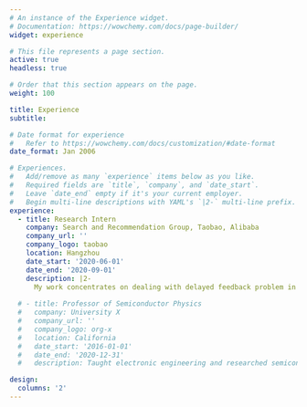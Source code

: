 ```yaml
---
# An instance of the Experience widget.
# Documentation: https://wowchemy.com/docs/page-builder/
widget: experience

# This file represents a page section.
active: true
headless: true

# Order that this section appears on the page.
weight: 100

title: Experience
subtitle:

# Date format for experience
#   Refer to https://wowchemy.com/docs/customization/#date-format
date_format: Jan 2006

# Experiences.
#   Add/remove as many `experience` items below as you like.
#   Required fields are `title`, `company`, and `date_start`.
#   Leave `date_end` empty if it's your current employer.
#   Begin multi-line descriptions with YAML's `|2-` multi-line prefix.
experience:
  - title: Research Intern
    company: Search and Recommendation Group, Taobao, Alibaba
    company_url: ''
    company_logo: taobao
    location: Hangzhou
    date_start: '2020-06-01'
    date_end: '2020-09-01'
    description: |2-
      My work concentrates on dealing with delayed feedback problem in conversion rate prediction task, and I focus on designing a feasible method for the taobao search engine.
        
  # - title: Professor of Semiconductor Physics
  #   company: University X
  #   company_url: ''
  #   company_logo: org-x
  #   location: California
  #   date_start: '2016-01-01'
  #   date_end: '2020-12-31'
  #   description: Taught electronic engineering and researched semiconductor physics.

design:
  columns: '2'
---
```

